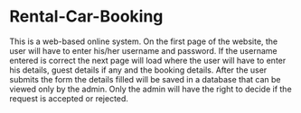# Rental-Car-Booking
This is a web-based online system. On the first page of the website, the user will have to enter his/her username and password. If the username entered is correct the next page will load where the user will have to enter his details, guest details if any and the booking details. After the user submits the form the details filled will be saved in a database that can be viewed only by the admin. Only the admin will have the right to decide if the request is accepted or rejected.
